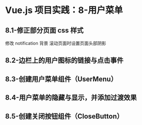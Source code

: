 # Vue.js 项目实践：8-用户菜单

## 8.1-修正部分页面 css 样式

修改 notification 背景
滚动页面时设置页面头部阴影

## 8.2-边栏上的用户图标的链接与点击事件

## 8.3-创建用户菜单组件（UserMenu）

## 8.4-用户菜单的隐藏与显示，并添加过渡效果

## 8.5-创建关闭按钮组件（CloseButton）
